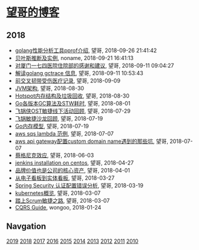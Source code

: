 # [望哥的博客](http://blog.sisopipo.com)

## 2018
* [golang性能分析工具pprof介绍](/2018/2018-09-26-golang-pprof-intro), 望哥, 2018-09-26 21:41:42
* [贝叶斯推断及实例](/2018/2018-09-21-bayesian-inference), noname, 2018-09-21 16:41:13
* [对厦门一七四医院住院部的感谢和建议](/2018/2018-09-11-thanks-and-suggestion-to-174), 望哥, 2018-09-11 09:04:27
* [解读golang gctrace 信息](/2018/2018-09-11-golang-gctrace-info), 望哥, 2018-09-11 10:53:43
* [前交叉韧带受伤医疗记录](/2018/2018-09-09-acl-medical-records), 望哥, 2018-09-09
* [JVM架构](/2018/2018-08-30-jvm-arch), 望哥, 2018-08-30
* [Hotspot内存结构及垃圾回收](/2018/2018-08-30-hotspot-memory-and-gc), 望哥, 2018-08-30
* [Go各版本GC算法及STW耗时](/2018/2018-08-01-golang-gc-algorithm-and-pause), 望哥, 2018-08-01
* [飞锅侠OST敏捷线下活动回顾](/2018/2018-07-29-throw-pot-ost-salon), 望哥, 2018-07-29
* [飞锅敏捷沙龙回顾](/2018/2018-07-23-throw-pot-scrum-salon), 望哥, 2018-07-19
* [Go内存模型](/2018/2018-07-19-go-memory-model), 望哥, 2018-07-19
* [aws sqs lambda 范例](/2018/2018-07-07-aws-sqs-lambda-example), 望哥, 2018-07-07
* [aws api gateway配置custom domain name遇到的那些坑](/2018/2018-07-07-aws-apigw-custom-domain-name), 望哥, 2018-07-07
* [蔡格尼克效应](/2018/2018-06-03-zeigarnik_effect), 望哥, 2018-06-03
* [jenkins installation on centos](/2018/2018-04-27-jenkins-installation), 望哥, 2018-04-27
* [品牌价值也是公司的核心资产](/2018/2018-04-01-brand-value-is-core-asset), 望哥, 2018-04-01
* [从电子看板到实体看板](/2018/2018-03-27-from-elec-kanban-to-physc), 望哥, 2018-03-27
* [Spring Security 认证配置错误分析](/2018/2018-03-19-spring-security-config-analysis), 望哥, 2018-03-19
* [kubernetes概览](/2018/2018-03-07-kubernates-introduction), 望哥, 2018-03-07
* [踏上Scrum敏捷之路](/2018/2018-02-14-scrum-guide), 望哥, 2018-03-07
* [CQRS Guide](/2018/2018-01-24-cqrs-guide), wongoo, 2018-01-24

## Navgation
[2019](/2019/)
[2018](/2018/)
[2017](/2017/)
[2016](/2016/)
[2015](/2015/)
[2014](/2014/)
[2013](/2013/)
[2012](/2012/)
[2011](/2011/)
[2010](/2010/)
